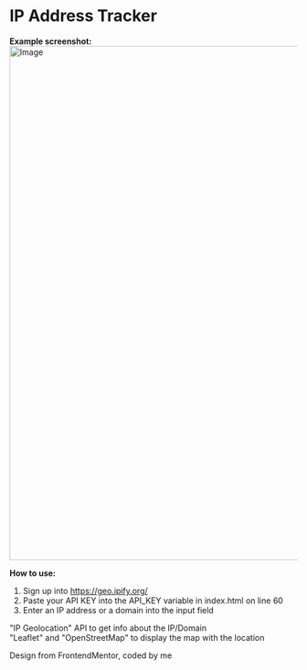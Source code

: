 # IP Address Tracker

<b>Example screenshot:</b>
<br>
<img alt ="Image" width="900px" src='https://github.com/user-attachments/assets/1eada586-07c7-4106-beb2-5ffb51f1ad22'></img>

<b>How to use:</b>
1. Sign up into https://geo.ipify.org/
2. Paste your API KEY into the API_KEY variable in index.html on line 60
3. Enter an IP address or a domain into the input field

"IP Geolocation" API to get info about the IP/Domain
<br>
"Leaflet" and "OpenStreetMap" to display the map with the location

Design from FrontendMentor, coded by me
